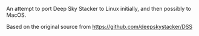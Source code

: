 An attempt to port Deep Sky Stacker to Linux initially, and then possibly
to MacOS.

Based on the original source from https://github.com/deepskystacker/DSS
